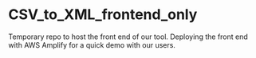 # CSV_to_XML_frontend_only
Temporary repo to host the front end of our tool.  Deploying the front end with AWS Amplify for a quick demo with our users.
